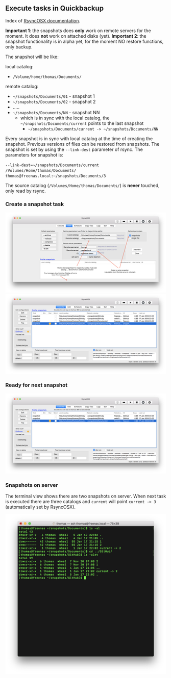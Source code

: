 ## Execute tasks in Quickbackup

Index of [RsyncOSX documentation](https://rsyncosx.github.io/Documentation/).

**Important 1**: the snapshots does **only** work on remote servers for the moment. It does **not** work on attached disks (yet).
**Important 2**: the snapshot functionality is in alpha yet, for the moment NO restore functions, only backup.

The snapshot will be like:

local catalog:
- `/Volume/home/thomas/Documents/`

remote catalog:
- `~/snapshots/Documents/01` - snapshot 1
- `~/snapshots/Documents/02` - snapshot 2
- .....
- `~/snapshots/Documents/NN` - snapshot NN
  - which is in sync with the local catalog, the `~/snapshots/Documents/current` points to the last snapshot
	- `~/snapshots/Documents/current -> ~/snapshots/Documents/NN`

Every snapshot is in sync with local catalog at the time of creating the snapshot. Previous versions of files can be restored from snapshots. The snapshot is set by using the `--link-dest` parameter of rsync. The parameters for snapshot is:

`--link-dest=~/snapshots/Documents/current /Volumes/Home/thomas/Documents/ thomas@freenas.local:~/snapshots/Documents/3`

The source catalog (`/Volumes/Home/thomas/Documents/`) is **never** touched, only read by rsync.

### Create a snapshot task

![Main view](screenshots/master/snapshots/createtask.png)
![Main view](screenshots/master/snapshots/readyforbackup.png)

### Ready for next snapshot

![Main view](screenshots/master/snapshots/snapshottasks.png)

### Snapshots on server

The terminal view shows there are two snapshots on server. When next task is executed there are three catalogs and `current` will point `current -> 3` (automatically set by RsyncOSX).

![Main view](screenshots/master/snapshots/snapshotroot1.png)
